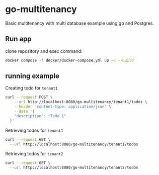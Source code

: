# go-multitenancy

Basic multitenancy with multi database example using go and Postgres.

## Run app

clone repository and exec command: 

```bash
docker compose -f docker/docker-compose.yml up -d --build
```

## running example

Creating todo for `tenant1`
```bash
curl --request POST \
    --url http://localhost:8080/go-multitenancy/tenant1/todos \
    --header 'content-type: application/json' \
    --data '{
  	"description": "Todo 1"
  }'
```

Retrieving todos for `tenant1`
```bash
curl --request GET \
  --url http://localhost:8080/go-multitenancy/tenant1/todos
```

Retrieving todos for `tenant2`
```bash
curl --request GET \
  --url http://localhost:8080/go-multitenancy/tenant2/todos
```
